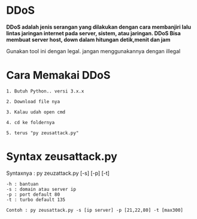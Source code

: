 # DDoS

**DDoS adalah jenis serangan yang dilakukan dengan cara membanjiri lalu lintas jaringan internet pada server, sistem, atau jaringan.
DDoS Bisa membuat server host, down dalam hitungan detik,menit dan jam**

Gunakan tool ini dengan legal. jangan menggunakannya dengan illegal

# Cara Memakai DDoS

`1. Butuh Python.. versi 3.x.x`

`2. Download file nya`

`3. Kalau udah open cmd`

`4. cd ke foldernya`

`5. terus "py zeusattack.py"`

# Syntax zeusattack.py

Syntaxnya : py zeuzattack.py [-s] [-p] [-t]

	-h : bantuan
	-s : domain atau server ip
	-p : port default 80
	-t : turbo default 135

   `Contoh : py zeusattack.py -s [ip server] -p [21,22,80] -t [max300]`

